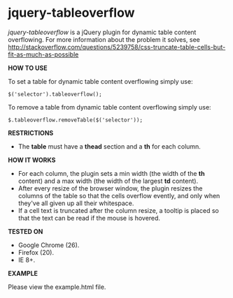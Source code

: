 jquery-tableoverflow
====================

*jquery-tableoverflow* is a jQuery plugin for dynamic table content overflowing. For more information about the problem it solves, see http://stackoverflow.com/questions/5239758/css-truncate-table-cells-but-fit-as-much-as-possible

**HOW TO USE**

To set a table for dynamic table content overflowing simply use:

    $('selector').tableoverflow();

To remove a table from dynamic table content overflowing simply use:

    $.tableoverflow.removeTable($('selector'));

**RESTRICTIONS**

* The **table** must have a **thead** section and a **th** for each column.

**HOW IT WORKS**

* For each column, the plugin sets a min width (the width of the **th** content) and a max width (the width of the largest **td** content).
* After every resize of the browser window, the plugin resizes the columns of the table so that the cells overflow evently, and only when they've all given up all their whitespace.
* If a cell text is truncated after the column resize, a tooltip is placed so that the text can be read if the mouse is hovered.

**TESTED ON**

* Google Chrome (26).
* Firefox (20).
* IE 8+.

**EXAMPLE**

Please view the example.html file.